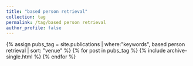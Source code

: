 ```yaml
---
title: "based person retrieval"
collection: tag
permalink: /tag/based person retrieval
author_profile: false
---
```

{% assign pubs_tag = site.publications | where:"keywords", based person retrieval | sort: "venue" %}
{% for post in pubs_tag %}
  {% include archive-single.html %}
{% endfor %}